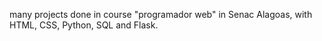many projects done in course "programador web" in Senac Alagoas, with HTML, CSS, Python, SQL and Flask.
